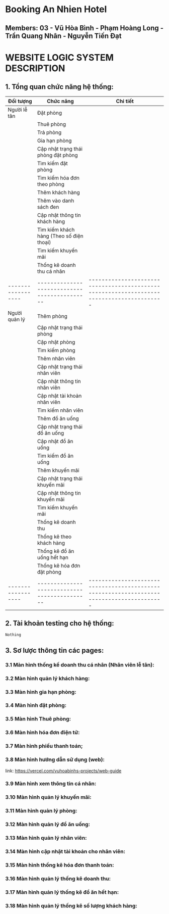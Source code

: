# Booking An Nhien Hotel 

## Members: 03 - Vũ Hòa Bình - Phạm Hoàng Long - Trần Quang Nhân - Nguyễn Tiến Đạt

# WEBSITE LOGIC SYSTEM DESCRIPTION

## 1. Tổng quan chức năng hệ thống:

| Đối tượng          | Chức năng                                    | Chi tiết                                                                                 |
| ------------------ | -------------------------------------------- | ---------------------------------------------------------------------------------------- |
| Người lễ tân       | Đặt phòng                                    |                                                                                          |
|                    | Thuê phòng                                   |                                                                                          |
|                    | Trả phòng                                    |                                                                                          |
|                    | Gia hạn phòng                                |                                                                                          |
|                    | Cập nhật trạng thái phòng đặt phòng          |                                                                                          |
|                    | Tìm kiếm đặt phòng                           |                                                                                          |
|                    | Tìm kiếm hóa đơn theo phòng                  |                                                                                          |
|                    | Thêm khách hàng                              |                                                                                          |
|                    | Thêm vào danh sách đen                       |                                                                                          |
|                    | Cập nhật thông tin khách hàng                |                                                                                          |
|                    | Tìm kiếm khách hàng (Theo số điện thoại)     |                                                                                          |
|                    | Tìm kiếm khuyến mãi                          |                                                                                          |
|                    | Thống kê doanh thu cá nhân                   |                                                                                          |
| ------------------ | -------------------------------------------- | -----------------------------------------------------------------------------------------|
| Người quản lý      | Thêm phòng                                   |                                                                                          |
|                    | Cập nhật trạng thái phòng                    |                                                                                          |
|                    | Cập nhật phòng                               |                                                                                          |
|                    | Tìm kiếm phòng                               |                                                                                          |
|                    | Thêm nhân viên                               |                                                                                          |
|                    | Cập nhật trạng thái nhân viên                |                                                                                          |
|                    | Cập nhật thông tin nhân viên                 |                                                                                          |
|                    | Cập nhật tài khoản nhân viên                 |                                                                                          |
|                    | Tìm kiếm nhân viên                           |                                                                                          |
|                    | Thêm đồ ăn uống                              |                                                                                          |
|                    | Cập nhật trạng thái đồ ăn uống               |                                                                                          |
|                    | Cập nhật đồ ăn uống                          |                                                                                          |
|                    | Tìm kiếm đồ ăn uống                          |                                                                                          |
|                    | Thêm khuyến mãi                              |                                                                                          |
|                    | Cập nhật trạng thái khuyến mãi               |                                                                                          |
|                    | Cập nhật thông tin khuyến mãi                |                                                                                          |
|                    | Tìm kiếm khuyến mãi                          |                                                                                          |
|                    | Thống kê doanh thu                           |                                                                                          |
|                    | Thống kê theo khách hàng                     |                                                                                          |
|                    | Thống kê đồ ăn uống hết hạn                  |                                                                                          |
|                    | Thống kê hóa đơn đặt phòng                   |                                                                                          |
| ------------------ | -------------------------------------------- | -----------------------------------------------------------------------------------------|

## 2. Tài khoản testing cho hệ thống:

```
Nothing
```

## 3. Sơ lược thông tin các pages:

### 3.1 Màn hình thống kế doanh thu cá nhân (Nhân viên lễ tân):


### 3.2 Màn hình quản lý khách hàng:

### 3.3 Màn hình gia hạn phòng:

### 3.4 Màn hình đặt phòng:

### 3.5 Màn hình Thuê phòng:

### 3.6 Màn hình hóa đơn điện tử:
### 3.7 Màn hình phiếu thanh toán;
### 3.8 Màn hình hướng dẫn sử dụng (web): 
link: https://vercel.com/vuhoabinhs-projects/web-guide

### 3.9 Màn hình xem thông tin cá nhân:
### 3.10 Màn hình quản lý khuyến mãi:
### 3.11 Màn hình quản lý phòng:
### 3.12 Màn hình quản lý đồ ăn uống:
### 3.13 Màn hình quản lý nhân viên:
### 3.14 Màn hình cập nhật tài khoản cho nhân viên:
### 3.15 Màn hình thống kê hóa đơn thanh toán:
### 3.16 Màn hình quản lý thống kê doanh thu:
### 3.17 Màn hình quản lý thống kê đồ ăn hết hạn:
### 3.18 Màn hình quản lý thống kê số lượng khách hàng:
